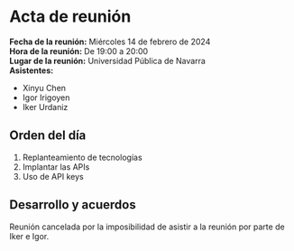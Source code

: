 # Acta de reunión
**Fecha de la reunión:** Miércoles 14 de febrero de 2024  
**Hora de la reunión:** De 19:00 a 20:00  
**Lugar de la reunión:** Universidad Pública de Navarra  
**Asistentes:**
- Xinyu Chen
- Igor Irigoyen
- Iker Urdaniz
## Orden del día
1. Replanteamiento de tecnologías
2. Implantar las APIs
3. Uso de API keys


## Desarrollo y acuerdos
Reunión cancelada por la imposibilidad de asistir a la reunión por parte de Iker e Igor.

